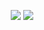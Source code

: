 <p align='center'>
    <img src='https://github-readme-stats.vercel.app/api?line_height=27&username=dark-flames&show_icons=true&theme=nightowl'/>
    <img src='https://github-readme-stats.vercel.app/api/wakatime?username=Darkflames&theme=nightowl&layout=compact'/>
</p>

